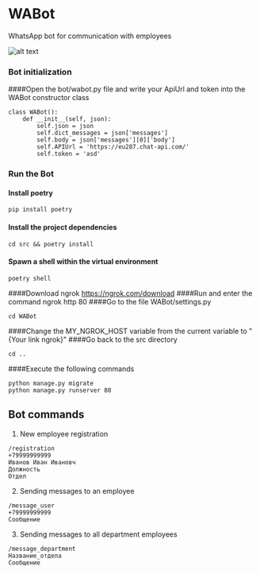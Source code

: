# WABot

WhatsApp bot for communication with employees

![alt text](https://img.shields.io/badge/python-3.9.7-black)

### Bot initialization
####Open the bot/wabot.py file and write your ApiUrl and token into the WABot constructor class
```
class WABot():
    def __init__(self, json):
        self.json = json
        self.dict_messages = json['messages']
        self.body = json['messages'][0]['body']
        self.APIUrl = 'https://eu287.chat-api.com/'
        self.token = 'asd'
```

### Run the Bot

#### Install poetry
```shell
pip install poetry
```
 
#### Install the project dependencies
```shell
cd src && poetry install
```

#### Spawn a shell within the virtual environment
```shell
poetry shell
```
####Download ngrok https://ngrok.com/download
####Run and enter the command ngrok http 80
####Go to the file WABot/settings.py
```
cd WABot
```
####Change the MY_NGROK_HOST variable from the current variable to "{Your link ngrok}"
####Go back to the src directory
```
cd ..
```
####Execute the following commands
```
python manage.py migrate
python manage.py runserver 80
```


## Bot commands
1. New employee registration
```
/registration
+79999999999
Иванов Иван Ивановч
Должность
Отдел
```

2. Sending messages to an employee

```
/message_user
+79999999999
Сообщение
```

3. Sending messages to all department employees

```
/message_department
Название_отдела
Сообщение
```

